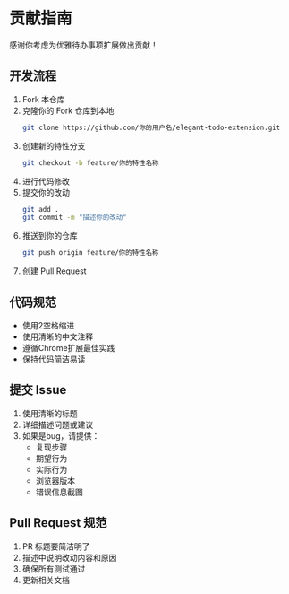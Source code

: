 # 贡献指南

感谢你考虑为优雅待办事项扩展做出贡献！

## 开发流程

1. Fork 本仓库
2. 克隆你的 Fork 仓库到本地
   ```bash
   git clone https://github.com/你的用户名/elegant-todo-extension.git
   ```
3. 创建新的特性分支
   ```bash
   git checkout -b feature/你的特性名称
   ```
4. 进行代码修改
5. 提交你的改动
   ```bash
   git add .
   git commit -m "描述你的改动"
   ```
6. 推送到你的仓库
   ```bash
   git push origin feature/你的特性名称
   ```
7. 创建 Pull Request

## 代码规范

- 使用2空格缩进
- 使用清晰的中文注释
- 遵循Chrome扩展最佳实践
- 保持代码简洁易读

## 提交 Issue

1. 使用清晰的标题
2. 详细描述问题或建议
3. 如果是bug，请提供：
   - 复现步骤
   - 期望行为
   - 实际行为
   - 浏览器版本
   - 错误信息截图

## Pull Request 规范

1. PR 标题要简洁明了
2. 描述中说明改动内容和原因
3. 确保所有测试通过
4. 更新相关文档 